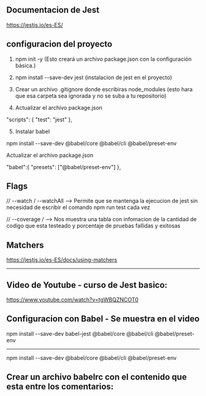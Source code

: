 ## Documentacion de Jest

https://jestjs.io/es-ES/

## configuracion del proyecto

1. npm init -y (Esto creará un archivo package.json con la configuración básica.)

2. npm install --save-dev jest (instalacion de jest en el proyecto)

3. Crear un archivo .gitignore donde escribiras node_modules (esto hara que esa carpeta sea ignorada y no se suba a tu repositorio)

4. Actualizar el archivo package.json

"scripts": {
"test": "jest"
},

5. Instalar babel

npm install --save-dev @babel/core @babel/cli @babel/preset-env

Actualizar el archivo package.json

"babel":{
"presets": ["@babel/preset-env"]
},

## Flags

// --watch / --watchAll --> Permite que se mantenga la ejecucion de jest sin necesidad de escribir el comando npm run test cada vez

// --coverage / --> Nos muestra una tabla con infomacion de la cantidad de codigo que esta testeado y porcentaje de pruebas fallidas y exitosas

## Matchers

https://jestjs.io/es-ES/docs/using-matchers

---

## Video de Youtube - curso de Jest basico:

https://www.youtube.com/watch?v=tgWBQZNCOT0

## Configuracion con Babel - Se muestra en el video

npm install --save-dev babel-jest @babel/core @babel/cli @babel/preset-env

---

npm install --save-dev @babel/core @babel/cli @babel/preset-env

## Crear un archivo babelrc con el contenido que esta entre los comentarios:

<!--

{
    "presets": [["@babel/preset-env", {"targets": {"node": "current"}}]]
}

-->
